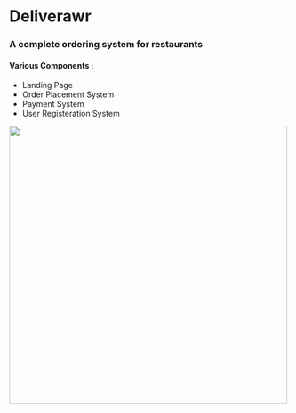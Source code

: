 # Deliverawr

### A complete ordering system for restaurants

#### Various Components : 
- Landing Page
- Order Placement System
- Payment System
- User Registeration System

<img src="http://i.imgur.com/Dew7NwG.png" width="500">
